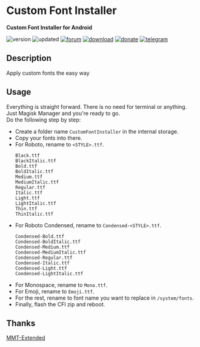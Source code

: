 # Custom Font Installer
**Custom Font Installer for Android**

![version](https://img.shields.io/badge/Version-1.7-brightgreen.svg) 
![updated](https://img.shields.io/badge/Updated-Apr_07,_2020-green.svg) 
[![forum](https://img.shields.io/badge/Forum-XDA-orange.svg)](https://forum.xda-developers.com/apps/magisk/font-headline-fonts-nongthaihoang-t3886349) 
[![download](https://img.shields.io/badge/Download-↓-yellow.svg)](https://github.com/nongthaihoang/custom_font_installer/releases)
[![donate](https://img.shields.io/badge/Donate-Paypal-blue.svg)](https://paypal.me/nongthaihoang)
[![telegram](https://img.shields.io/badge/Help-Telegram-blue.svg)](https://t.me/MagiskFontsDisc)

 
## Description
Apply custom fonts the easy way

## Usage
Everything is straight forward. There is no need for terminal or anything. Just Magisk Manager and you're ready to go.  
Do the following step by step:
- Create a folder name ``CustomFontInstaller`` in the internal storage.  
- Copy your fonts into there.  
- For Roboto, rename to ``<STYLE>.ttf``.  
  ```
  Black.ttf  
  BlackItalic.ttf  
  Bold.ttf  
  BoldItalic.ttf  
  Medium.ttf  
  MediumItalic.ttf  
  Regular.ttf  
  Italic.ttf  
  Light.ttf  
  LightItalic.ttf  
  Thin.ttf  
  ThinItalic.ttf  
  ```
- For Roboto Condensed, rename to ``Condensed-<STYLE>.ttf``.  
  ```
  Condensed-Bold.ttf  
  Condensed-BoldItalic.ttf  
  Condensed-Medium.ttf  
  Condensed-MediumItalic.ttf  
  Condensed-Regular.ttf  
  Condensed-Italic.ttf  
  Condensed-Light.ttf  
  Condensed-LightItalic.ttf
  ```
- For Monospace, rename to ``Mono.ttf``.  
- For Emoji, rename to ``Emoji.ttf``.  
- For the rest, rename to font name you want to replace in ```/system/fonts```.  
- Finally, flash the CFI zip and reboot.  

## Thanks
[MMT-Extended](https://github.com/Zackptg5/MMT-Extended)
